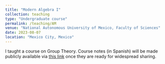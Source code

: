 ```yaml
---
title: "Modern Algebra I"
collection: teaching
type: "Undergraduate course"
permalink: /teaching/AM
venue: "National Autonomous University of Mexico, Faculty of Sciences"
date: 2023-08-07
location: "Mexico City, Mexico"
---
```


I taught a course on Group Theory. Course notes (in Spanish) will be made publicly available via [this link](https://github.com/dabnciencias/AM/blob/main/Notas/notas.pdf) once they are ready for widespread sharing.
